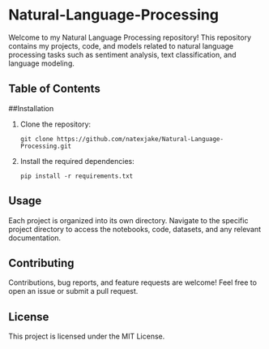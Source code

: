 # Natural-Language-Processing
Welcome to my Natural Language Processing repository! This repository contains my projects, code, and models related to natural language processing tasks such as sentiment analysis, text classification, and language modeling.

## Table of Contents

<!-- - [Project 1](link_to_project1): Short description of project 1. -->

##Installation

1. Clone the repository:

    ```shell
   git clone https://github.com/natexjake/Natural-Language-Processing.git

2. Install the required dependencies:

   ```shell
   pip install -r requirements.txt

## Usage

Each project is organized into its own directory. Navigate to the specific project directory to access the notebooks, code, datasets, and any relevant documentation.

## Contributing

Contributions, bug reports, and feature requests are welcome! Feel free to open an issue or submit a pull request.

## License

This project is licensed under the MIT License.
